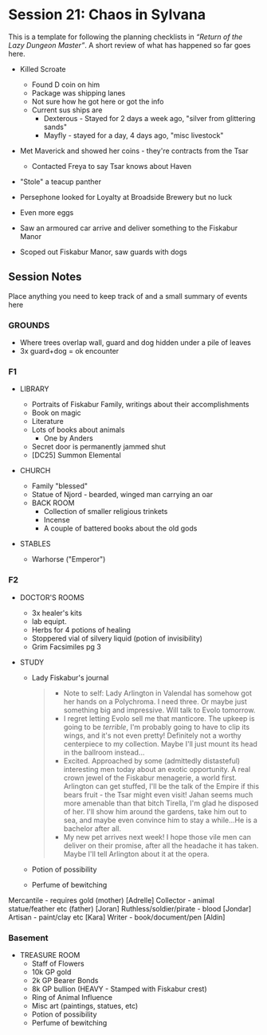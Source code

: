 # Session 21: Chaos in Sylvana

This is a template for following the planning checklists in *“Return of the Lazy Dungeon Master”*. A short review of what has happened so far goes here.

- Killed Scroate
  - Found D coin on him
  - Package was shipping lanes
  - Not sure how he got here or got the info
  - Current sus ships are 
    - Dexterous - Stayed for 2 days a week ago, "silver from glittering sands"
    - Mayfly - stayed for a day, 4 days ago, "misc livestock"

- Met Maverick and showed her coins - they're contracts from the Tsar
  - Contacted Freya to say Tsar knows about Haven

- "Stole" a teacup panther

- Persephone looked for Loyalty at Broadside Brewery but no luck 

- Even more eggs

- Saw an armoured car arrive and deliver something to the Fiskabur Manor

- Scoped out Fiskabur Manor, saw guards with dogs

  

## Session Notes

Place anything you need to keep track of and a small summary of events here

### GROUNDS

- Where trees overlap wall, guard and dog hidden under a pile of leaves
- 3x guard+dog = ok encounter

### F1

- LIBRARY
  - Portraits of Fiskabur Family, writings about their accomplishments
  - Book on magic
  - Literature
  - Lots of books about animals
    - One by Anders
  - Secret door is permanently jammed shut
  - [DC25] Summon Elemental
- CHURCH
  - Family "blessed"
  -  Statue of Njord - bearded, winged man carrying an oar
  - BACK ROOM
    - Collection of smaller religious trinkets
    - Incense
    - A couple of battered books about the old gods

- STABLES
  - Warhorse ("Emperor")


### F2

- DOCTOR'S ROOMS
  - 3x healer's kits
  - lab equipt.
  - Herbs for 4 potions of healing
  - Stoppered vial of silvery liquid (potion of invisibility)
  - Grim Facsimiles pg 3

- STUDY

  - Lady Fiskabur's journal

    > - Note to self: Lady Arlington in Valendal has somehow got her hands on a Polychroma. I need three. Or maybe just something big and impressive. Will talk to Evolo tomorrow.
    > - I regret letting Evolo sell me that manticore. The upkeep is going to be *terrible*, I'm probably going to have to clip its wings, and it's not even pretty! Definitely not a worthy centerpiece to my collection. Maybe I'll just mount its head in the ballroom instead...
    > - Excited. Approached by some (admittedly distasteful) interesting men today about an exotic opportunity. A real crown jewel of the Fiskabur menagerie, a world first. Arlington can get stuffed, I'll be the talk of the Empire if this bears fruit - the Tsar might even visit! Jahan seems much more amenable than that bitch Tirella, I'm glad he disposed of her. I'll show him around the gardens, take him out to sea, and maybe even convince him to stay a while...He is a bachelor after all.
    > - My new pet arrives next week! I hope those vile men can deliver on their promise, after all the headache it has taken. Maybe I'll tell Arlington about it at the opera.

  - Potion of possibility
  - Perfume of bewitching


Mercantile - requires gold (mother) [Adrelle]
Collector - animal statue/feather etc (father) [Joran]
Ruthless/soldier/pirate - blood [Jondar]
Artisan - paint/clay etc [Kara]
Writer - book/document/pen [Aldin]

### Basement

- TREASURE ROOM
  - Staff of Flowers
  - 10k GP gold
  - 2k GP Bearer Bonds
  - 8k GP bullion (HEAVY - Stamped with Fiskabur crest)
  - Ring of Animal Influence
  - Misc art (paintings, statues, etc)
  - Potion of possibility
  - Perfume of bewitching
